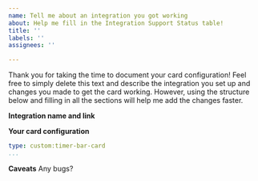 ```yaml
---
name: Tell me about an integration you got working
about: Help me fill in the Integration Support Status table!
title: ''
labels: ''
assignees: ''

---
```


Thank you for taking the time to document your card configuration! Feel free to simply delete this text and describe the integration you set up and changes you made to get the card working. However, using the structure below and filling in all the sections will help me add the changes faster.

**Integration name and link**

**Your card configuration**
```yaml
type: custom:timer-bar-card
...
```

**Caveats**
Any bugs?
